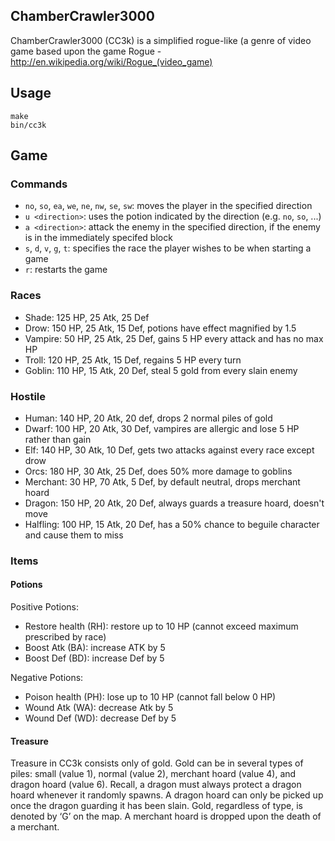 ChamberCrawler3000
------------------

ChamberCrawler3000 (CC3k) is a simplified rogue-like (a genre of video game based upon the game Rogue -
http://en.wikipedia.org/wiki/Rogue_(video_game)

## Usage

```
make
bin/cc3k
```

## Game

### Commands

- `no`, `so`, `ea`, `we`, `ne`, `nw`, `se`, `sw`: moves the player in the specified direction
- `u <direction>`: uses the potion indicated by the direction (e.g. `no`, `so`, ...)
- `a <direction>`: attack the enemy in the specified direction, if the enemy is in the
  immediately specifed block
- `s`, `d`, `v`, `g`, `t`: specifies the race the player wishes to be when starting a game
- `r`: restarts the game

### Races

- Shade: 125 HP, 25 Atk, 25 Def
- Drow: 150 HP, 25 Atk, 15 Def, potions have effect magnified by 1.5
- Vampire: 50 HP, 25 Atk, 25 Def, gains 5 HP every attack and has no max HP
- Troll: 120 HP, 25 Atk, 15 Def, regains 5 HP every turn
- Goblin: 110 HP, 15 Atk, 20 Def, steal 5 gold from every slain enemy

### Hostile

- Human: 140 HP, 20 Atk, 20 def, drops 2 normal piles of gold
- Dwarf: 100 HP, 20 Atk, 30 Def, vampires are allergic and lose 5 HP rather than gain
- Elf: 140 HP, 30 Atk, 10 Def, gets two attacks against every race except drow
- Orcs: 180 HP, 30 Atk, 25 Def, does 50% more damage to goblins
- Merchant: 30 HP, 70 Atk, 5 Def, by default neutral, drops merchant hoard
- Dragon: 150 HP, 20 Atk, 20 Def, always guards a treasure hoard, doesn't move
- Halfling: 100 HP, 15 Atk, 20 Def, has a 50% chance to beguile character and cause them to miss

### Items

#### Potions

Positive Potions:
- Restore health (RH): restore up to 10 HP (cannot exceed maximum prescribed by race)
- Boost Atk (BA): increase ATK by 5
- Boost Def (BD): increase Def by 5

Negative Potions:
- Poison health (PH): lose up to 10 HP (cannot fall below 0 HP)
- Wound Atk (WA): decrease Atk by 5
- Wound Def (WD): decrease Def by 5

#### Treasure

Treasure in CC3k consists only of gold. Gold can be in several types of piles: small (value 1), normal
(value 2), merchant hoard (value 4), and dragon hoard (value 6). Recall, a dragon must always protect a
dragon hoard whenever it randomly spawns. A dragon hoard can only be picked up once the dragon guarding
it has been slain. Gold, regardless of type, is denoted by ‘G’ on the map. A merchant hoard is dropped
upon the death of a merchant.
